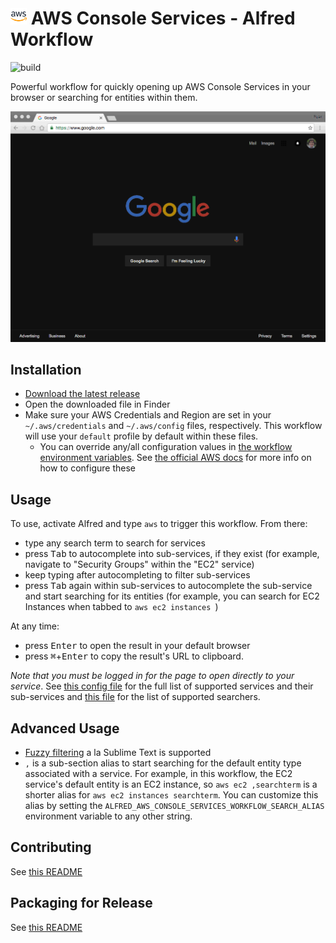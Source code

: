 # <img src="icon.png" width="26"> AWS Console Services - Alfred Workflow

![build](https://github.com/rkoval/alfred-aws-console-services-workflow/workflows/build/badge.svg)

Powerful workflow for quickly opening up AWS Console Services in your browser or searching for entities within them.

![AWS Console Services - Alfred Workflow Demo](demo.gif)

## Installation
- [Download the latest release](https://github.com/rkoval/alfred-aws-console-services-workflow/releases)
- Open the downloaded file in Finder
- Make sure your AWS Credentials and Region are set in your `~/.aws/credentials` and `~/.aws/config` files, respectively. This workflow will use your `default` profile by default within these files.
  - You can override any/all configuration values in [the workflow environment variables](https://www.alfredapp.com/help/workflows/advanced/variables/#environment). See [the official AWS docs](https://docs.aws.amazon.com/sdk-for-go/v1/developer-guide/configuring-sdk.html#specifying-the-region) for more info on how to configure these

## Usage
To use, activate Alfred and type `aws` to trigger this workflow. From there:

- type any search term to search for services
- press <kbd>Tab</kbd> to autocomplete into sub-services, if they exist (for example, navigate to "Security Groups" within the "EC2" service)
- keep typing after autocompleting to filter sub-services
- press <kbd>Tab</kbd> again within sub-services to autocomplete the sub-service and start searching for its entities (for example, you can search for EC2 Instances when tabbed to `aws ec2 instances `)

At any time:
- press <kbd>Enter</kbd> to open the result in your default browser
- press <kbd>⌘</kbd>+<kbd>Enter</kbd> to copy the result's URL to clipboard.

*Note that you must be logged in for the page to open directly to your service*. See [this config file](console-services.yml) for the full list of supported services and their sub-services and [this file](https://github.com/rkoval/alfred-aws-console-services-workflow/blob/master/searchtypes/search_types.go) for the list of supported searchers.

## Advanced Usage

- [Fuzzy filtering](https://godoc.org/github.com/deanishe/awgo/fuzzy) a la Sublime Text is supported
- `,` is a sub-section alias to start searching for the default entity type associated with a service. For example, in this workflow, the EC2 service's default entity is an EC2 instance, so `aws ec2 ,searchterm` is a shorter alias for `aws ec2 instances searchterm`. You can customize this alias by setting the `ALFRED_AWS_CONSOLE_SERVICES_WORKFLOW_SEARCH_ALIAS` environment variable to any other string.

## Contributing

See [this README](CONTRIBUTING.md)

## Packaging for Release

See [this README](release_tools/README.md)
